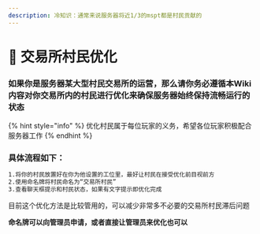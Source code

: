 ```yaml
---
description: 冷知识：通常来说服务器将近1/3的mspt都是村民贡献的
---
```


# 🗿 交易所村民优化

### 如果你是服务器某大型村民交易所的运营，那么请你务必遵循本Wiki内容对你交易所内的村民进行优化来确保服务器始终保持流畅运行的状态

{% hint style="info" %}
优化村民属于每位玩家的义务，希望各位玩家积极配合服务器工作
{% endhint %}

### 具体流程如下：

```xml
1.将你的村民放置好在你为他设置的工位里，最好让村民在接受优化前目视前方
2.使用命名牌将村民命名为“交易所村民”
3.查看聊天框提示和村民状态，如果有文字提示即优化完成
```

目前这个优化方法是比较管用的，可以减少非常多不必要的交易所村民滞后问题

**命名牌可以向管理员申请，或者直接让管理员来优化也可以**

